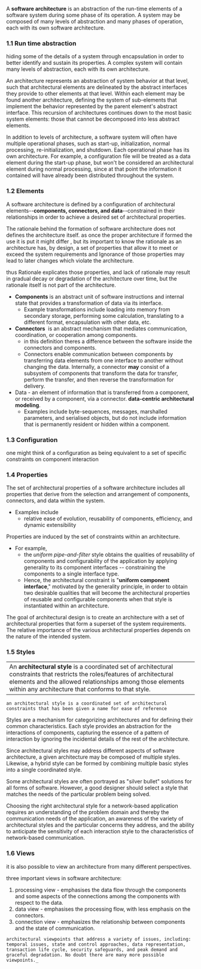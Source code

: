 
A **software architecture** is an abstraction of the run-time elements of a software system during some phase of its operation. A system may be composed of many levels of abstraction and many phases of operation, each with its own software architecture.

### 1.1  Run time abstraction 

hiding some of the details of a system through encapsulation in order to better identify and sustain its properties. A complex system will contain many levels of abstraction, each with its own architecture.

An architecture represents an abstraction of system behavior at that level, such that architectural elements are delineated by the abstract interfaces they provide to other elements at that level. Within each element may be found another architecture, defining the system of sub-elements that implement the behavior represented by the parent element's abstract interface. This recursion of architectures continues down to the most basic system elements: those that cannot be decomposed into less abstract elements.

In addition to levels of architecture, a software system will often have multiple operational phases, such as start-up, initialization, normal processing, re-initialization, and shutdown. Each operational phase has its own architecture. For example, a configuration file will be treated as a data element during the start-up phase, but won't be considered an architectural element during normal processing, since at that point the information it contained will have already been distributed throughout the system.

### 1.2  Elements 

A software architecture is defined by a configuration of architectural elements--**components, connectors, and data**--constrained in their relationships in order to achieve a desired set of architectural properties.

The rationale behind the formation of software architecture does not defines the architecture itself. as once the proper architecture if formed the use it is put it might differ , but its important to know the rationale as an architecture has, by design, a set of properties that allow it to meet or exceed the system requirements and Ignorance of those properties may lead to later changes which violate the architecture.

thus Rationale explicates those properties, and lack of rationale may result in gradual decay or degradation of the architecture over time, but the rationale itself is not part of the architecture.

- **Components** is an abstract unit of software instructions and internal state that provides a transformation of data via its interface.
	- Example transformations include loading into memory from secondary storage, performing some calculation, translating to a different format, encapsulation with other data, etc.
- **Connectors**  is an abstract mechanism that mediates communication, coordination, or cooperation among components.
	- in this definition theres a difference between the software inside the connectors and components.
	- Connectors enable communication between components by transferring data elements from one interface to another without changing the data. Internally, a connector **may** consist of a subsystem of components that transform the data for transfer, perform the transfer, and then reverse the transformation for delivery.
- Data - an element of information that is transferred from a component, or received by a component, via a connector. **data-centric architectural modeling**.
	- Examples include byte-sequences, messages, marshalled parameters, and serialised objects, but do not include information that is permanently resident or hidden within a component.


### 1.3 Configuration
one might think of a configuration as being equivalent to a set of specific constraints on component interaction

### 1.4 Properties 

The set of architectural properties of a software architecture includes all properties that derive from the selection and arrangement of components, connectors, and data within the system.

- Examples include
	- relative ease of evolution, reusability of components, efficiency, and dynamic extensibility

Properties are induced by the set of constraints within an architecture.

- For example, 
	- the _uniform pipe-and-filter_ style obtains the qualities of reusability of components and configurability of the application by applying generality to its component interfaces -- constraining the components to a single interface type.
	- Hence, the architectural constraint is "**uniform component interface**," motivated by the generality principle, in order to obtain two desirable qualities that will become the architectural properties of reusable and configurable components when that style is instantiated within an architecture.

The goal of architectural design is to create an architecture with a set of architectural properties that form a superset of the system requirements. The relative importance of the various architectural properties depends on the nature of the intended system.



### 1.5 Styles 

|   |
|---|
|An **architectural style** is a coordinated set of architectural constraints that restricts the roles/features of architectural elements and the allowed relationships among those elements within any architecture that conforms to that style.|

```
an architectural style is a coordinated set of architectural constraints that has been given a name for ease of reference
```

Styles are a mechanism for categorizing architectures and for defining their common characteristics. Each style provides an abstraction for the interactions of components, capturing the essence of a pattern of interaction by ignoring the incidental details of the rest of the architecture.

Since architectural styles may address different aspects of software architecture, a given architecture may be composed of multiple styles. Likewise, a hybrid style can be formed by combining multiple basic styles into a single coordinated style.

Some architectural styles are often portrayed as "silver bullet" solutions for all forms of software. However, a good designer should select a style that matches the needs of the particular problem being solved.

Choosing the right architectural style for a network-based application requires an understanding of the problem domain and thereby the communication needs of the application, an awareness of the variety of architectural styles and the particular concerns they address, and the ability to anticipate the sensitivity of each interaction style to the characteristics of network-based communication.

### 1.6 Views

it is also possible to view an architecture from many different perspectives.

three important views in software architecture: 
1. processing view -  emphasises the data flow through the components and some aspects of the connections among the components with respect to the data.
2. data view - emphasises the processing flow, with less emphasis on the connectors.
3. connection view - emphasizes the relationship between components and the state of communication.

```
architectural viewpoints that address a variety of issues, including: temporal issues, state and control approaches, data representation, transaction life cycle, security safeguards, and peak demand and graceful degradation. No doubt there are many more possible viewpoints._
```
